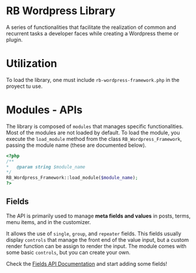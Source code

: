 # RB Wordpress Library

A series of functionalities that facilitate the realization of common and
recurrent tasks a developer faces while creating a Wordpress theme or plugin.

# Utilization

To load the library, one must include `rb-wordpress-framework.php` in the proyect
tu use.

# Modules - APIs

The library is composed of `modules` that manages specific functionalities. Most of the
modules are not loaded by default. To load the module, you execute the `load_module` method from the class `RB_Wordpress_Framework`, passing the module name (these are
documented below).

````php
<?php
/**
*   @param string $module_name
*/
RB_Wordpress_Framework::load_module($module_name);
?>
````

## Fields

The API is primarily used to manage **meta fields and values** in
posts, terms, menu items, and in the customizer.

It allows the use of ``single``, ``group``, and ``repeater`` fields. This fields usually display `controls` that manage the front end of the value input, but a custom render function can be assign to render the input. The module comes with some basic `controls`, but you can create your own.

Check the [Fields API Documentation](modules/fields/README.md) and start adding some fields!
